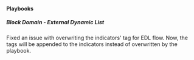 
#### Playbooks

##### Block Domain - External Dynamic List

Fixed an issue with overwriting the indicators' tag for EDL flow. Now, the tags will be appended to the indicators instead of overwritten by the playbook.

